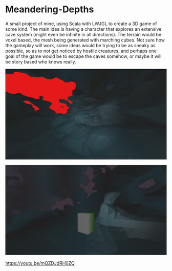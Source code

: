# Meandering-Depths

A small project of mine, using Scala with LWJGL to create a 3D game of some kind. The main idea is having a character that explores an extensive cave system (might even be infinite in all directions). The terrain would be voxel based, the mesh being generated with marching cubes. Not sure how the gameplay will work, some ideas would be trying to be as sneaky as possible, so as to not get noticed by hostile creatures, and perhaps one goal of the game would be to escape the caves somehow, or maybe it will be story based who knows really.

![Screenshot](/src/main/resources/images/md1.png "Screenshot")

![Screenshot2](/src/main/resources/images/md2.png "Screenshot2")

https://youtu.be/mQZDJdRH0ZQ
